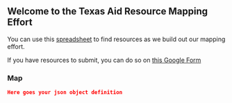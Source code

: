 ## Welcome to the Texas Aid Resource Mapping Effort

You can use this [spreadsheet](https://docs.google.com/spreadsheets/d/1mOClkPyOdmMFzU_ao13FfHoF_H0AID3o6yIrUMU8JBU/edit?usp=sharing) to find resources as we build out our mapping effort.

If you have resources to submit, you can do so on [this Google Form](https://docs.google.com/forms/d/e/1FAIpQLSc7_MpN491RkPLmXS9kGEKuqf0nw0ePpQz1QpRJXj84D5ssHQ/viewform?usp=sf_link)


### Map

```json
Here goes your json object definition
```
